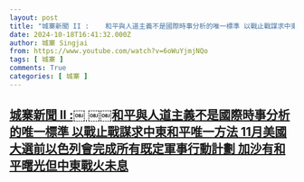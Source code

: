 ```yaml
---
layout: post
title: "城寨新聞 II :￼ ￼￼和平與人道主義不是國際時事分析的唯一標準 以戰止戰謀求中東和平唯一方法 11月美國大選前以色列會完成所有既定軍事行動計劃 加沙有和平曙光但中東戰火未息"
date: 2024-10-18T16:41:32.000Z
author: 城寨 Singjai
from: https://www.youtube.com/watch?v=6oWuYjmjNQo
tags: [ 城寨 ]
comments: True
categories: [ 城寨 ]
---
```

<!--1729269692000-->
[城寨新聞 II :￼ ￼￼和平與人道主義不是國際時事分析的唯一標準 以戰止戰謀求中東和平唯一方法 11月美國大選前以色列會完成所有既定軍事行動計劃 加沙有和平曙光但中東戰火未息](https://www.youtube.com/watch?v=6oWuYjmjNQo)
------

<div>

</div>
